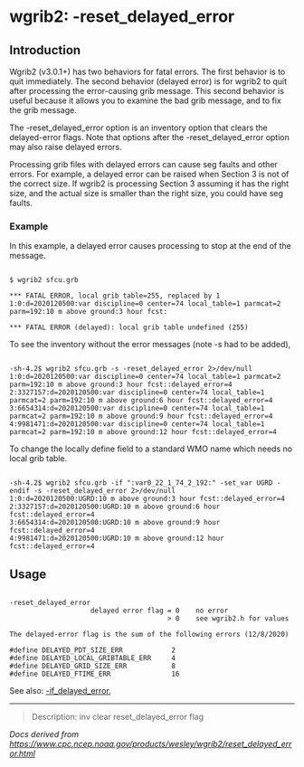 # wgrib2: -reset_delayed_error

## Introduction

Wgrib2 (v3.0.1+) has two behaviors for fatal errors. The first behavior is
to quit immediately. The second behavior (delayed error) is for wgrib2 to
quit after processing the error-causing grib message. This second behavior
is useful because it allows you to examine the bad grib message, and to fix
the grib message.

The -reset_delayed_error option is an inventory
option that clears the delayed-error flags. Note that options after the
-reset_delayed_error option may also raise delayed
errors.

Processing grib files with delayed errors can cause seg faults and other
errors. For example, a delayed error can be raised when Section 3 is not of the correct
size. If wgrib2 is processing Section 3 assuming it has the right size,
and the actual size is smaller than the right size, you could have seg faults.

### Example

In this example, a delayed error causes processing to stop at the end of the message.

```

$ wgrib2 sfcu.grb

*** FATAL ERROR, local grib table=255, replaced by 1
1:0:d=2020120500:var discipline=0 center=74 local_table=1 parmcat=2 parm=192:10 m above ground:3 hour fcst:

*** FATAL ERROR (delayed): local grib table undefined (255)

```

To see the inventory without the error messages (note -s had to be added),

```

-sh-4.2$ wgrib2 sfcu.grb -s -reset_delayed_error 2>/dev/null
1:0:d=2020120500:var discipline=0 center=74 local_table=1 parmcat=2 parm=192:10 m above ground:3 hour fcst::delayed_error=4
2:3327157:d=2020120500:var discipline=0 center=74 local_table=1 parmcat=2 parm=192:10 m above ground:6 hour fcst::delayed_error=4
3:6654314:d=2020120500:var discipline=0 center=74 local_table=1 parmcat=2 parm=192:10 m above ground:9 hour fcst::delayed_error=4
4:9981471:d=2020120500:var discipline=0 center=74 local_table=1 parmcat=2 parm=192:10 m above ground:12 hour fcst::delayed_error=4

```

To change the locally define field to a standard WMO name which needs no local grib table.

```

-sh-4.2$ wgrib2 sfcu.grb -if ":var0_22_1_74_2_192:" -set_var UGRD -endif -s -reset_delayed_error 2>/dev/null
1:0:d=2020120500:UGRD:10 m above ground:3 hour fcst::delayed_error=4
2:3327157:d=2020120500:UGRD:10 m above ground:6 hour fcst::delayed_error=4
3:6654314:d=2020120500:UGRD:10 m above ground:9 hour fcst::delayed_error=4
4:9981471:d=2020120500:UGRD:10 m above ground:12 hour fcst::delayed_error=4

```

## Usage

```

-reset_delayed_error
                    delayed error flag = 0    no error
                                       > 0    see wgrib2.h for values

The delayed-error flag is the sum of the following errors (12/8/2020)

#define DELAYED_PDT_SIZE_ERR            2
#define DELAYED_LOCAL_GRIBTABLE_ERR     4
#define DELAYED_GRID_SIZE_ERR           8
#define DELAYED_FTIME_ERR               16

```

See also:
[-if_delayed_error](./if_delayed_error.html),

---

> Description: inv clear reset_delayed_error flag

_Docs derived from <https://www.cpc.ncep.noaa.gov/products/wesley/wgrib2/reset_delayed_error.html>_
